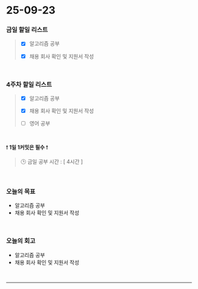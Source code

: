 # 25-09-23

### 금일 할일 리스트
> - [x] 알고리즘 공부
>
> - [x] 채용 회사 확인 및 지원서 작성

<br/>

### 4주차 할일 리스트
> - [x] 알고리즘 공부
>
> - [x] 채용 회사 확인 및 지원서 작성
>
> - [ ] 영어 공부

<br/>

❗ **1일 1커밋은 필수** ❗

> 🕒 금일 공부 시간 : [ 4시간 ]

<br/>

### 오늘의 목표
- 알고리즘 공부
- 채용 회사 확인 및 지원서 작성

<br>

### 오늘의 회고
- 알고리즘 공부
- 채용 회사 확인 및 지원서 작성

<br/>

---
